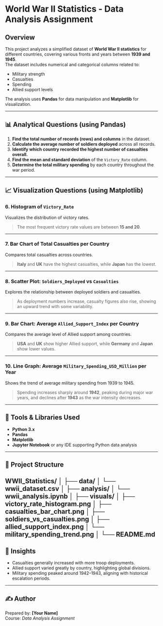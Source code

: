 # World War II Statistics - Data Analysis Assignment

## Overview
This project analyzes a simplified dataset of **World War II statistics** for different countries, covering various fronts and years between **1939 and 1945**.  
The dataset includes numerical and categorical columns related to:
- Military strength  
- Casualties  
- Spending  
- Allied support levels  

The analysis uses **Pandas** for data manipulation and **Matplotlib** for visualization.

---

## 📊 Analytical Questions (using Pandas)

1. **Find the total number of records (rows) and columns** in the dataset.  
2. **Calculate the average number of soldiers deployed** across all records.  
3. **Identify which country recorded the highest number of casualties overall.**  
4. **Find the mean and standard deviation** of the `Victory_Rate` column.  
5. **Determine the total military spending** by each country throughout the war period.

---

## 📈 Visualization Questions (using Matplotlib)

### 6. Histogram of `Victory_Rate`
Visualizes the distribution of victory rates.  
> The most frequent victory rate values are between **15 and 20**.

---

### 7. Bar Chart of Total Casualties per Country
Compares total casualties across countries.  
> **Italy** and **UK** have the highest casualties, while **Japan** has the lowest.

---

### 8. Scatter Plot: `Soldiers_Deployed` vs `Casualties`
Explores the relationship between deployed soldiers and casualties.  
> As deployment numbers increase, casualty figures also rise, showing an upward trend with some variability.

---

### 9. Bar Chart: Average `Allied_Support_Index` per Country
Compares the average level of Allied support among countries.  
> **USA** and **UK** show higher Allied support, while **Germany** and **Japan** show lower values.

---

### 10. Line Graph: Average `Military_Spending_USD_Million` per Year
Shows the trend of average military spending from 1939 to 1945.  
> Spending increases sharply around **1942**, peaking during major war years, and declines after **1943** as the war intensity decreases.

---

## 🧰 Tools & Libraries Used
- **Python 3.x**
- **Pandas**
- **Matplotlib**
- **Jupyter Notebook** or any IDE supporting Python data analysis

---

## 📂 Project Structure
WWII_Statistics/
│
├── data/
│ └── wwii_dataset.csv
│
├── analysis/
│ └── wwii_analysis.ipynb
│
├── visuals/
│ ├── victory_rate_histogram.png
│ ├── casualties_bar_chart.png
│ ├── soldiers_vs_casualties.png
│ ├── allied_support_index.png
│ └── military_spending_trend.png
│
└── README.md
---

## 🧠 Insights
- Casualties generally increased with more troop deployments.
- Allied support varied greatly by country, highlighting global divisions.
- Military spending peaked around 1942–1943, aligning with historical escalation periods.

---

## ✍️ Author
Prepared by: **[Your Name]**  
Course: *Data Analysis Assignment*

